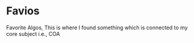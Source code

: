 # Favios
Favorite Algos, 
This is where I found something which is connected to my core subject i.e., COA

